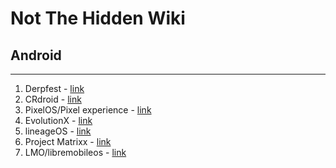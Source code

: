 # Not The Hidden Wiki

## Android
-----

1. Derpfest - [link](https://derpfest.org)
2. CRdroid - [link](https://crdroid.net)
3. PixelOS/Pixel experience - [link](https://pixelos.net)
4. EvolutionX - [link](https://evolution-x.org)
5. lineageOS - [link](https://lineageos.org)
6. Project Matrixx - [link](https://projectmatrixx.org)
7. LMO/libremobileos - [link](https://get.libremobileos.com)